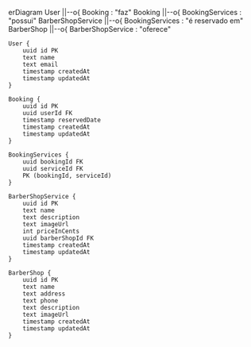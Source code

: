 erDiagram
User ||--o{ Booking : "faz"
Booking ||--o{ BookingServices : "possui"
BarberShopService ||--o{ BookingServices : "é reservado em"
BarberShop ||--o{ BarberShopService : "oferece"

    User {
        uuid id PK
        text name
        text email
        timestamp createdAt
        timestamp updatedAt
    }

    Booking {
        uuid id PK
        uuid userId FK
        timestamp reservedDate
        timestamp createdAt
        timestamp updatedAt
    }

    BookingServices {
        uuid bookingId FK
        uuid serviceId FK
        PK (bookingId, serviceId)
    }

    BarberShopService {
        uuid id PK
        text name
        text description
        text imageUrl
        int priceInCents
        uuid barberShopId FK
        timestamp createdAt
        timestamp updatedAt
    }

    BarberShop {
        uuid id PK
        text name
        text address
        text phone
        text description
        text imageUrl
        timestamp createdAt
        timestamp updatedAt
    }
